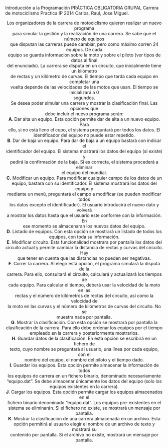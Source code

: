 Introducción a la Programación
PRÁCTICA OBLIGATORIA GRUPAL
Carrera de motociclismo
Practica IP 2014 Carlos, Raul, Jose Miguel.
<center>
Los organizadores de la carrera de motociclismo quieren realizar un nuevo programa<br>
para simular la gestión y la realización de una carrera. Se sabe que el número de equipos<br>
que disputan las carreras puede cambiar, pero como máximo corren 24 equipos. De cada<br>
equipo se guarda información sobre la moto y sobre el piloto (ver tipos de datos al final<br>
del enunciado). La carrera se disputa en un circuito, que inicialmente tiene un kilómetro<br>
de rectas y un kilómetro de curvas. El tiempo que tarda cada equipo en completar una<br>
vuelta depende de las velocidades de las motos que usan. El tiempo se inicializará a 0<br>
segundos.<br>
Se desea poder simular una carrera y mostrar la clasificación final. Las opciones que<br>
debe incluir el nuevo programa serán:<br>
<strong>A</strong>. Dar alta un equipo. Esta opción permite dar de alta a un nuevo equipo. Para<br>
ello, si no está lleno el cupo, el sistema preguntará por todos los datos. El<br>
identificador del equipo no puede estar repetido.<br>
<strong>B</strong>. Dar de baja un equipo. Para dar de baja a un equipo bastará con indicar el<br>
identificador del equipo. El sistema mostrará los datos del equipo (si existe) y<br>
pedirá la confirmación de la baja. Si es correcta, el sistema procederá a eliminar<br>
el equipo del mundial.<br>
<strong>C.</strong> Modificar un equipo. Para modificar cualquier campo de los datos de un<br>
equipo, bastará con su identificador. El sistema mostrará los datos del equipo y<br>
mediante un menú, preguntará el campo a modificar (se pueden modificar todos<br>
los datos excepto el identificador). El usuario introducirá el nuevo dato y volverá<br>
a mostrar los datos hasta que el usuario este conforme con la información. En<br>
ese momento se almacenaran los nuevos datos del equipo.<br>
<strong>D</strong>. Listado de equipos. Con esta opción se mostrará un listado de todos los<br>
equipos, con toda su información.<br>
<strong>E</strong>. Modificar circuito. Esta funcionalidad mostrara por pantalla los datos del<br>
circuito actual y permite cambiar la distancia de rectas y curvas del circuito. Hay<br>
que tener en cuenta que las distancias no pueden ser negativas.<br>
<strong>F</strong>. Correr la carrera. Al elegir está opción, el programa simulará la disputa de la<br>
carrera. Para ello, consultará el circuito, calculará y actualizará los tiempos de<br>
cada equipo. Para calcular el tiempo, deberá usar la velocidad de la moto en las<br>
rectas y el número de kilómetros de rectas del circuito, así como la velocidad de<br>
la moto en las curvas y el número de kilómetros de curvas del circuito. No se<br>
muestra nada por pantalla.<br>
<strong>G</strong>. Mostrar la clasificación. Con esta opción se mostrará por pantalla la<br>
clasificación de la carrera. Para ello debe ordenar los equipos por el tiempo<br>
empleado en la carrera y posteriormente mostrarlos.<br>
<strong>H</strong>. Guardar datos de la clasificación. En esta opción se escribirá en un fichero de<br>
texto, cuyo nombre se preguntará al usuario, una línea por cada equipo, con el<br>
nombre del equipo, el nombre del piloto y el tiempo dado.<br>
<strong>I</strong>. Guardar los equipos. Esta opción permite almacenar la información de todos<br>
los equipos de carrera en un fichero binario, denominado necesariamente<br>
“equipo.dat”. Se debe almacenar únicamente los datos del equipo (solo los<br>
equipos existentes en la carrera).<br>
<strong>J</strong>. Cargar los equipos. Esta opción permite cargar los equipos almacenados en el<br>
fichero binario denominado “equipo.dat”. Los equipos pre-existentes en el<br>
sistema se eliminarán. Si el fichero no existe, se mostrará un mensaje por<br>
pantalla.<br>
<strong>K</strong>. Mostrar la clasificación de una carrera almacenada en un archivo. Esta<br>
opción permitirá al usuario elegir el nombre de un archivo de texto y mostrará su<br>
contenido por pantalla. Si el archivo no existe, mostrará un mensaje por pantalla.
</center>
